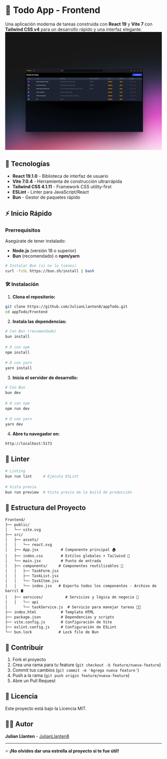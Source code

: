 # 📝 Todo App - Frontend

Una aplicación moderna de tareas construida con **React 19** y **Vite 7** con **Tailwind CSS v4** para un desarrollo rápido y una interfaz elegante.
![alt text](docs/Todo-app-arquitectura-hexagonal.webp)

## 🚀 Tecnologías

- **React 19.1.0** - Biblioteca de interfaz de usuario
- **Vite 7.0.4** - Herramienta de construcción ultrarrápida
- **Tailwind CSS 4.1.11** - Framework CSS utility-first
- **ESLint** - Linter para JavaScript/React
- **Bun** - Gestor de paquetes rápido

## ⚡ Inicio Rápido

### Prerrequisitos

Asegúrate de tener instalado:
- **Node.js** (versión 18 o superior)
- **Bun** (recomendado) o **npm/yarn**

```bash
# Instalar Bun (si no lo tienes)
curl -fsSL https://bun.sh/install | bash
```

### 🛠️ Instalación

1. **Clona el repositorio:**
```bash
git clone https://github.com/JulianLlanten8/appTodo.git
cd appTodo/Frontend
```

2. **Instala las dependencias:**
```bash
# Con Bun (recomendado)
bun install

# O con npm
npm install

# O con yarn
yarn install
```

3. **Inicia el servidor de desarrollo:**
```bash
# Con Bun
bun dev

# O con npm
npm run dev

# O con yarn
yarn dev
```

4. **Abre tu navegador en:**
```
http://localhost:5173
```

## 📜 Linter

```bash
# Linting
bun run lint     # Ejecuta ESLint

# Vista previa
bun run preview  # Vista previa de la build de producción
```

## 📁 Estructura del Proyecto

```
Frontend/
├── public/
│   └── vite.svg
├── src/
│   ├── assets/
│   │   └── react.svg
│   ├── App.jsx          # Componente principal 🏠
│   ├── index.css        # Estilos globales + Tailwind 💫
│   └── main.jsx         # Punto de entrada
│   ├── components/     # Componentes reutilizables 🎲
│   │   ├── TaskForm.jsx 
│   │   ├── TaskList.jsx
│   │   └── TaskItem.jsx
│   │   └── index.jsx   # Exporta todos los componentes - Archivo de barril 🛢️
│   ├── services/          # Servicios y lógica de negocio 🔧
│   │   └── api
│       └── taskService.js  # Servicio para manejar tareas 🐕‍🦺
├── index.html           # Template HTML
├── package.json         # Dependencias y scripts
├── vite.config.js       # Configuración de Vite
├── eslint.config.js     # Configuración de ESLint
└── bun.lock            # Lock file de Bun
```


## 🤝 Contribuir

1. Fork el proyecto
2. Crea una rama para tu feature (`git checkout -b feature/nueva-feature`)
3. Commit tus cambios (`git commit -m 'Agrega nueva feature'`)
4. Push a la rama (`git push origin feature/nueva-feature`)
5. Abre un Pull Request

## 📄 Licencia

Este proyecto está bajo la Licencia MIT.

## 👨‍💻 Autor

**Julian Llanten** - [JulianLlanten8](https://github.com/JulianLlanten8)

---

⭐ **¡No olvides dar una estrella al proyecto si te fue útil!**